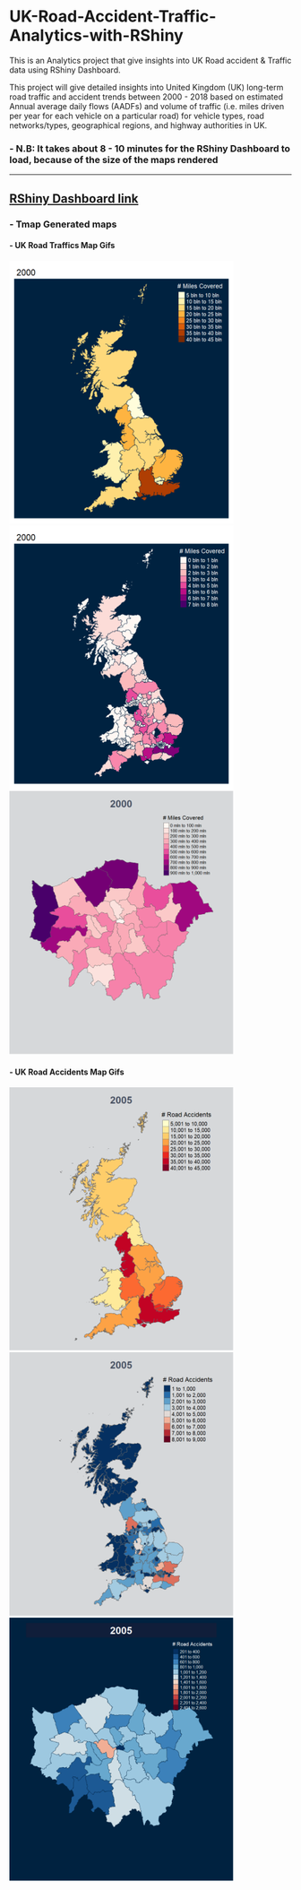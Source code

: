 [//]: # (Image References)

[image3]: ./uk_shape_file/uk_reg_traffic_animation2.gif "region_traffic_animation"
[image1]: ./uk_shape_file/uk_traffic_lad_animation2.gif "lad_traffic_animation"
[image2]: ./uk_shape_file/uk_traffic_lond_animation.gif "london_traffic_animation"
[image4]: ./uk_shape_file/uk_reg_acc_animation2.gif "region_accident_animation"
[image5]: ./uk_shape_file/uk_lad_acc_animation.gif "lad_accident_animation"
[image6]: ./uk_shape_file/uk_lond_acc_animation2.gif "london_accident_animation"

# UK-Road-Accident-Traffic-Analytics-with-RShiny
This is an Analytics project that give insights into UK Road accident &amp; Traffic data using RShiny Dashboard.


This project will give detailed insights into United Kingdom (UK) long-term road traffic and accident trends between 2000 - 2018  based on estimated Annual average daily flows (AADFs) and volume of traffic (i.e. miles driven per year for each vehicle on a particular road) for vehicle types, road networks/types, geographical regions, and highway authorities in UK.



### - N.B: It takes about 8 - 10 minutes for the RShiny Dashboard to load, because of the size of the maps rendered
-----------------------------------------------------------------------------------------------------------------------
## [RShiny Dashboard link](https://r2p6eu-adeniyi-adeboye.shinyapps.io/shinyyapp/?_ga=2.87322008.1664107995.1638545186-1694532827.1638545186)



### - Tmap Generated maps 

#### - UK Road Traffics Map Gifs

<p float="left">
  <img src="./uk_shape_file/uk_reg_traffic_animation2.gif" width="400">
  <img src="./uk_shape_file/uk_traffic_lad_animation2.gif" width="400">
  <img src="./uk_shape_file/uk_traffic_lond_animation.gif" width="400">
</p>


#### - UK Road Accidents Map Gifs

<p float="left">
  <img src="./uk_shape_file/uk_reg_acc_animation2.gif" width="400">
  <img src="./uk_shape_file/uk_lad_acc_animation.gif" width="400">
  <img src="./uk_shape_file/uk_lond_acc_animation2.gif" width="400">
</p>


